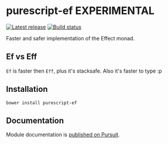 # purescript-ef EXPERIMENTAL

[![Latest release](http://img.shields.io/github/release/safareli/purescript-ef.svg)](https://github.com/safareli/purescript-ef/releases)
[![Build status](https://travis-ci.org/safareli/purescript-ef.svg?branch=master)](https://travis-ci.org/safareli/purescript-ef)

Faster and safer implementation of the Effect monad.

## Ef vs Eff

`Ef` is faster then `Eff`, plus it's stacksafe. Also it's faster to type :p

## Installation

```
bower install purescript-ef
```

## Documentation

Module documentation is [published on Pursuit](http://pursuit.purescript.org/packages/purescript-ef).
